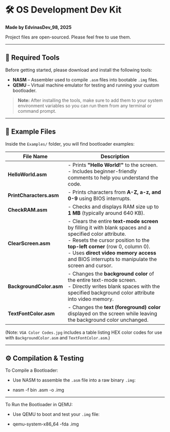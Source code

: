 # 🛠️ OS Development Dev Kit

**Made by EdvinasDev_98, 2025**

Project files are open-sourced. Please feel free to use them.

---

## 🧰 Required Tools

Before getting started, please download and install the following tools:

- **NASM** – Assembler used to compile `.asm` files into bootable `.img` files.
- **QEMU** – Virtual machine emulator for testing and running your custom bootloader.

> **Note:** After installing the tools, make sure to add them to your system environment variables so you can run them from any terminal or command prompt.

---

## 📁 Example Files

Inside the `Examples/` folder, you will find bootloader examples:

| **File Name**             | **Description** |
|--------------------------|-----------------|
| **HelloWorld.asm**     | - Prints **"Hello World!"** to the screen.<br>- Includes beginner-friendly comments to help you understand the code. |
| **PrintCharacters.asm**| - Prints characters from **A-Z, a-z, and 0-9** using BIOS interrupts. |
| **CheckRAM.asm**       | - Checks and displays RAM size up to **1 MB** (typically around 640 KB). |
| **ClearScreen.asm**    | - Clears the entire **text-mode screen** by filling it with blank spaces and a specified color attribute.<br>- Resets the cursor position to the **top-left corner** (row 0, column 0).<br>- Uses **direct video memory access** and BIOS interrupts to manipulate the screen and cursor. |
| **BackgroundColor.asm**| - Changes the **background color** of the entire text-mode screen.<br>- Directly writes blank spaces with the specified background color attribute into video memory. |
| **TextFontColor.asm**  | - Changes the **text (foreground) color** displayed on the screen while leaving the background color unchanged. |

(Note: `VGA Color Codes.jpg` includes a table listing HEX color codes for use with `BackgroundColor.asm` and `TextFontColor.asm`.)

---

## ⚙️ Compilation & Testing

To Compile a Bootloader: 
- Use NASM to assemble the `.asm` file into a raw binary `.img`:

- nasm -f bin <filename>.asm -o <filename>.img

---

To Run the Bootloader in QEMU:
- Use QEMU to boot and test your `.img` file:

- qemu-system-x86_64 -fda <filename>.img





